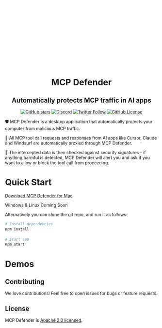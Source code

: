 
<p align="center">
  <picture>
    <source media="(prefers-color-scheme: dark)" srcset="./src/assets/white_knight_icon.png">
    <source media="(prefers-color-scheme: light)" srcset="./src/assets/black_knight_icon.png">
    <img alt="Shows a black knight in light color mode and a white knight one in dark color mode." src="./src/assets/white_knight_icon.png" width="200" height="200">
  </picture>
</p>

<center>

# MCP Defender

## Automatically protects MCP traffic in AI apps

[![GitHub stars](https://img.shields.io/github/stars/MCP-Defender/MCP-Defender?style=social)](https://github.com/MCP-Defender/MCP-Defender)
[![Discord](https://img.shields.io/discord/1376849284884074526?color=7289DA&label=Discord&logo=discord&logoColor=white)](https://discord.gg/SqXz6RGU)
[![Twitter Follow](https://img.shields.io/twitter/follow/MCPDefender?style=social)](https://x.com/MCPDefender)
[![GitHub License](https://img.shields.io/github/license/MCP-Defender/MCP-Defender)](LICENSE)

</center>

🛡️  MCP Defender is a desktop application that automatically protects your computer from malicious MCP traffic.

🚦 All MCP tool call requests and responses from AI apps like Cursor, Claude and Windsurf are automatically proxied through MCP Defender.

🔎  The intercepted data is then checked against security signatures - if anything harmful is detected, MCP Defender will alert you and ask if you want to allow or block the tool call from proceeding.

# Quick Start

[Download MCP Defender for Mac](https://mcpdefender.com)

Windows & Linux Coming Soon

Alternatively you can clone the git repo, and run it as follows:

```bash
# Install dependencies
npm install

# Start app
npm start
```
# Demos

## Contributing

We love contributions! Feel free to open issues for bugs or feature requests.

## License

MCP Defender is [Apache 2.0 licensed](LICENSE).
